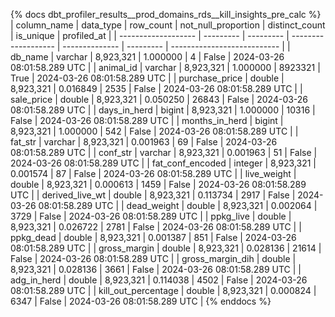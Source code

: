 {% docs dbt_profiler_results__prod_domains_rds__kill_insights_pre_calc  %}
| column_name         | data_type | row_count | not_null_proportion | distinct_count | is_unique | profiled_at                 |
| ------------------- | --------- | --------- | ------------------- | -------------- | --------- | --------------------------- |
| db_name             | varchar   | 8,923,321 |            1.000000 |              4 |     False | 2024-03-26 08:01:58.289 UTC |
| animal_id           | varchar   | 8,923,321 |            1.000000 |        8923321 |      True | 2024-03-26 08:01:58.289 UTC |
| purchase_price      | double    | 8,923,321 |            0.016849 |           2535 |     False | 2024-03-26 08:01:58.289 UTC |
| sale_price          | double    | 8,923,321 |            0.050250 |          26843 |     False | 2024-03-26 08:01:58.289 UTC |
| days_in_herd        | bigint    | 8,923,321 |            1.000000 |          10316 |     False | 2024-03-26 08:01:58.289 UTC |
| months_in_herd      | bigint    | 8,923,321 |            1.000000 |            542 |     False | 2024-03-26 08:01:58.289 UTC |
| fat_str             | varchar   | 8,923,321 |            0.001963 |             69 |     False | 2024-03-26 08:01:58.289 UTC |
| conf_str            | varchar   | 8,923,321 |            0.001963 |             51 |     False | 2024-03-26 08:01:58.289 UTC |
| fat_conf_encoded    | integer   | 8,923,321 |            0.001574 |             87 |     False | 2024-03-26 08:01:58.289 UTC |
| live_weight         | double    | 8,923,321 |            0.000613 |           1459 |     False | 2024-03-26 08:01:58.289 UTC |
| derived_live_wt     | double    | 8,923,321 |            0.113734 |           2917 |     False | 2024-03-26 08:01:58.289 UTC |
| dead_weight         | double    | 8,923,321 |            0.002064 |           3729 |     False | 2024-03-26 08:01:58.289 UTC |
| ppkg_live           | double    | 8,923,321 |            0.026722 |           2781 |     False | 2024-03-26 08:01:58.289 UTC |
| ppkg_dead           | double    | 8,923,321 |            0.001387 |            851 |     False | 2024-03-26 08:01:58.289 UTC |
| gross_margin        | double    | 8,923,321 |            0.028136 |          21614 |     False | 2024-03-26 08:01:58.289 UTC |
| gross_margin_dih    | double    | 8,923,321 |            0.028136 |           3661 |     False | 2024-03-26 08:01:58.289 UTC |
| adg_in_herd         | double    | 8,923,321 |            0.114038 |           4502 |     False | 2024-03-26 08:01:58.289 UTC |
| kill_out_percentage | double    | 8,923,321 |            0.000824 |           6347 |     False | 2024-03-26 08:01:58.289 UTC |
{% enddocs %}
